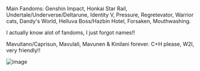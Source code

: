Main Fandoms: Genshin Impact, Honkai Star Rail, Undertale/Underverse/Deltarune, Identity V, Pressure, Regretevator, Warrior cats, Dandy's World, Helluva Boss/Hazbin Hotel, Forsaken, Mouthwashing.

I actually know alot of fandoms, I just forgot names!!

Mavuitano/Caprisun, Mavulali, Mavunen & Kinilani forever. C+H please, W2I, very friendly!!

![image](https://github.com/user-attachments/assets/abf24cf2-a1b0-4aaf-9e21-121d111e1a44)
